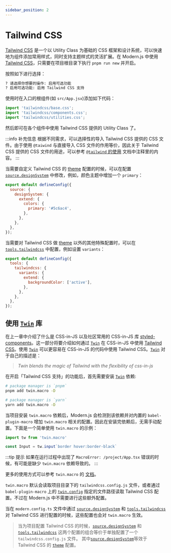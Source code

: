 ```yaml
---
sidebar_position: 2
---
```


# Tailwind CSS

[Tailwind CSS](https://tailwindcss.com/) 是一个以 Utility Class 为基础的 CSS 框架和设计系统，可以快速地为组件添加常用样式，同时支持主题样式的灵活扩展。在 Modern.js 中使用 [Tailwind CSS](https://tailwindcss.com/)，只需要在项目根目录下执行 `pnpm run new` 并开启。

按照如下进行选择：

```bash
? 请选择你想要的操作: 启用可选功能
? 启用可选功能: 启用 Tailwind CSS 支持
```

使用时在入口的根组件(如 `src/App.jsx`)添加如下代码：

```js
import 'tailwindcss/base.css';
import 'tailwindcss/components.css';
import 'tailwindcss/utilities.css';
```

然后即可在各个组件中使用 Tailwind CSS 提供的 Utility Class 了。

:::info 补充信息
根据不同需求，可以选择性的导入 Tailwind CSS 提供的 CSS 文件。由于使用 `@taiwind` 与直接导入 CSS 文件的作用等价，因此关于 Tailwind CSS 提供的 CSS 文件的用途，可以参考 [`@tailwind` 的使用](https://tailwindcss.com/docs/functions-and-directives#tailwind) 文档中注释里的内容。
:::

当需要自定义 Tailwind CSS 的 [theme](https://tailwindcss.com/docs/theme) 配置的时候，可以在配置 [`source.designSystem`](/docs/apis/app/config/source/design-system) 中修改，例如，颜色主题中增加一个 `primary`：

```js title="modern.config.js"
export default defineConfig({
  source: {
    designSystem: {
      extend: {
        colors: {
          primary: '#5c6ac4',
        },
      },
    },
  },
});
```

当需要对 Tailwind CSS 做 [theme](https://tailwindcss.com/docs/theme) 以外的其他特殊配置时，可以在 [`tools.tailwindcss`](/docs/apis/app/config/tools/tailwindcss) 中配置，例如设置 `variants`：

```js title="modern.config.js"
export default defineConfig({
  tools: {
    tailwindcss: {
      variants: {
        extend: {
          backgroundColor: ['active'],
        },
      },
    },
  },
});
```

## 使用 [`Twin`](https://github.com/ben-rogerson/twin.macro) 库

在上一章中介绍了什么是 CSS-in-JS 以及社区常用的 CSS-in-JS 库 [styled-components](https://styled-components.com/)。这一部分将要介绍如何通过 [`Twin`](https://github.com/ben-rogerson/twin.macro) 在 CSS-in-JS 中使用 [Tailwind CSS](https://tailwindcss.com/)。使用 [`Twin`](https://github.com/ben-rogerson/twin.macro) 可以更容易在 CSS-in-JS 的代码中使用 Tailwind CSS。[`Twin`](https://github.com/ben-rogerson/twin.macro) 对于自己的描述是：

> *Twin blends the magic of Tailwind with the flexibility of css-in-js*

在开启「Tailwind CSS 支持」的功能后，首先需要安装 [`Twin`](https://github.com/ben-rogerson/twin.macro) 依赖:

``` bash
# package manager is `pnpm`
pnpm add twin.macro -D

# package manager is `yarn`
yarn add twin.macro -D
```

当项目安装 `twin.macro` 依赖后，Modern.js 会检测到该依赖并对内置的 `babel-plugin-macro` 增加 `twin.macro` 相关的配置。因此在安装完依赖后，无需手动配置。下面是一个简单使用 `twin.macro` 的示例：

``` js
import tw from 'twin.macro'

const Input = tw.input`border hover:border-black`
```

:::tip 提示
如果在运行过程中出现了 `MacroError: /project/App.tsx` 错误的时候，有可能是缺少 `twin.macro` 依赖导致的。
:::

更多的使用方式可以参考 `twin.macro` 的 [文档](https://github.com/ben-rogerson/twin.macro/blob/master/docs/index.md)。

`twin.macro` 默认会读取项目目录下的 `tailwindcss.config.js` 文件，或者通过 `babel-plugin-macro` 上的 [`twin.config`](https://github.com/ben-rogerson/twin.macro/blob/master/docs/options.md#options) 指定的文件路径读取 Tailwind CSS 配置。不过在 Modern.js 中不需要进行这些额外配置。

当在 `modern.config.ts` 文件中通过 [`source.designSystem`](/docs/apis/app/config/source/design-system) 和  [`tools.tailwindcss`](/docs/apis/app/config/tools/tailwindcss) 对 Tailwind CSS 进行配置的时候，这些配置也会对 `twin.macro` 生效。
> 当为项目配置 Tailwind CSS 的时候，[`source.designSystem`](/docs/apis/app/config/source/design-system) 和  [`tools.tailwindcss`](/docs/apis/app/config/tools/tailwindcss) 这两个配置的组合等价于单独配置了一个 `tailwindcss.config.js` 文件。
> 其中[`source.designSystem`](/docs/apis/app/config/source/design-system)等效于 Tailwind CSS 的 [`theme`](https://v2.tailwindcss.com/docs/configuration#theme) 配置。


